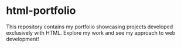 # html-portfolio
This repository contains my portfolio showcasing projects developed exclusively with HTML. Explore my work and see my approach to web development!
